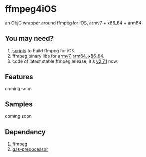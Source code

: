 ffmpeg4iOS
==========

an ObjC wrapper around ffmpeg for iOS, armv7 + x86_64 + arm64

You may need?
-------------
1. [scripts](https://github.com/henern/ffmpeg4iOS/tree/master/script) to build ffmpeg for iOS.
2. ffmpeg binary libs for [armv7](https://github.com/henern/ffmpeg4iOS/tree/master/ffmpeg4iphone-read-only/ffmpeg-libs/armv7), [arm64](https://github.com/henern/ffmpeg4iOS/tree/master/ffmpeg4iphone-read-only/ffmpeg-libs/arm64), [x86_64](https://github.com/henern/ffmpeg4iOS/tree/master/ffmpeg4iphone-read-only/ffmpeg-libs/x86_64).
3. code of latest stable ffmpeg release, it's [v2.7.1](https://github.com/henern/ffmpeg4iOS/tree/master/archive) now.

Features
--------
coming soon

Samples
-------
coming soon

Dependency
----------
1. [ffmpeg](http://ffmpeg.org/download.html)
2. [gas-prepocessor](https://github.com/libav/gas-preprocessor)